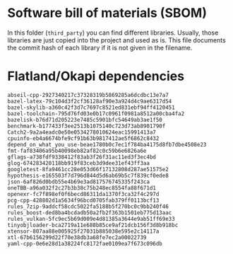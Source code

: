 # Software bill of materials (SBOM)

In this folder (`third_party`) you can find different libraries.
Usually, those libraries are just copied into the project and used as is.
This file documents the commit hash of each library if it is not given in the filename.


# Flatland/Okapi dependencies

```
abseil-cpp-2927340217c37328319b5869285a6dcdbc13e7a7
bazel-latex-79c104d3f2cf36128af90e3a924d4c9ae6317d54
bazel-skylib-a360c42f3d7c7697c8521ed831ebf94ff4120451
bazel-toolchain-795d76fd03e0b17c0961f0981a8512a00cba4fa2
bazelisk-b76d71d205223e7485c5901bfc54649ab3ae1f50
benchmark-b177433f3ee2513b1075140c723d73ab8901790f
Catch2-9a2a4eadc0e50e0534278010624eac15991413a7
cpuinfo-eb4a6674bfe9cf91b63b9817412ae5f6862c8432
depend_on_what_you_use-beae1780b0c7ec1f784ba4175d8fb7dbe4508e23
fmt-faf83406a95b40098eb82af82c0c59b6e6826a6e
gflags-a738fdf9338412f83ab3f26f31ac11ed3f3ec4bd
glog-674283420118bb919f83ceb3d9dee31ef43ff3aa
googletest-8fa9461cc28e053d66f17132808d287ae51575e2
hypothesis-e165503f7d796d844d5d6ab69b5c7f839cf0ede8
json-6af826d0bdb55e4b69e3ad817576745335f243ca
oneTBB-a96a032f2c27b3b38c75b248ec8554fa88f671d1
openexr-fc7f898ef0f6becd86311da1370f3ca32f4c297d
pcg-cpp-428802d1a5634f96bcd0705fab379ff0113bcf13
rules_7zip-9addcf58cdc5022fa5188b5f270bc0c9bb240f46
rules_boost-ded8ba4bcdadb50a2fb2f363b1501eb775d13aac
rules_vulkan-5fc9ec5b69d009e4d81385a3644e9ab51ff69e33
tinyobjloader-bca2719a11e688b85ce9af21dcb156f3d8b918bc
xtensor-807aa88e005925f27031b885038e595e2c14117a
xtl-67b6156299d22f70e38db3a68fe7ec2a00022739
yaml-cpp-0e6e28d1a38224fc8172fae0109ea7f673c096db
```

